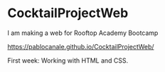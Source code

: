 # CocktailProjectWeb
I am making a web for Rooftop Academy Bootcamp

https://pablocanale.github.io/CocktailProjectWeb/

First week: Working with HTML and CSS.
